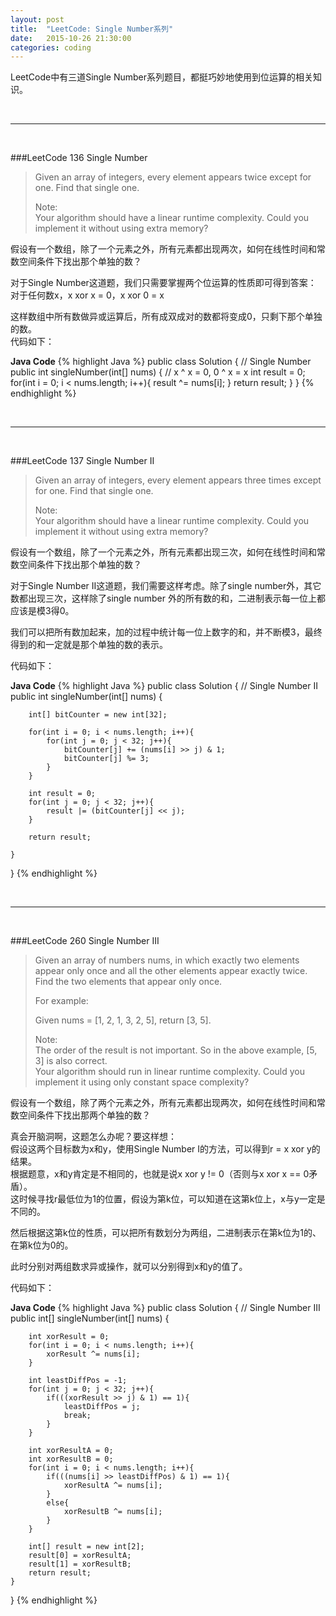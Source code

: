 ```yaml
---
layout: post
title:  "LeetCode: Single Number系列"
date:   2015-10-26 21:30:00
categories: coding
---
```


LeetCode中有三道Single Number系列题目，都挺巧妙地使用到位运算的相关知识。

<br>

* * *

<br>

###LeetCode 136 Single Number

>Given an array of integers, every element appears twice except for one. Find that single one.
>
>Note:  
>Your algorithm should have a linear runtime complexity. Could you implement it without using extra memory?

假设有一个数组，除了一个元素之外，所有元素都出现两次，如何在线性时间和常数空间条件下找出那个单独的数？

对于Single Number这道题，我们只需要掌握两个位运算的性质即可得到答案：  
对于任何数x，x xor x = 0，x xor 0 = x  

这样数组中所有数做异或运算后，所有成双成对的数都将变成0，只剩下那个单独的数。  
代码如下：

**Java Code**
{% highlight Java %}
public class Solution {
    // Single Number
    public int singleNumber(int[] nums) {
        // x ^ x = 0, 0 ^ x = x
        int result = 0;
        for(int i = 0; i < nums.length; i++){
            result ^= nums[i];
        }
        return result;
    }
}
{% endhighlight %}


<br>

* * * 

<br>

###LeetCode 137 Single Number II

>Given an array of integers, every element appears three times except for one. Find that single one.  
>  
>Note:  
>Your algorithm should have a linear runtime complexity. Could you implement it without using extra memory?

假设有一个数组，除了一个元素之外，所有元素都出现三次，如何在线性时间和常数空间条件下找出那个单独的数？

对于Single Number II这道题，我们需要这样考虑。除了single number外，其它数都出现三次，这样除了single number 外的所有数的和，二进制表示每一位上都应该是模3得0。  

我们可以把所有数加起来，加的过程中统计每一位上数字的和，并不断模3，最终得到的和一定就是那个单独的数的表示。

代码如下：

**Java Code**
{% highlight Java %}
public class Solution {
    // Single Number II
    public int singleNumber(int[] nums) {
        
        int[] bitCounter = new int[32];
        
        for(int i = 0; i < nums.length; i++){
            for(int j = 0; j < 32; j++){
                bitCounter[j] += (nums[i] >> j) & 1;
                bitCounter[j] %= 3;
            }
        }
        
        int result = 0;
        for(int j = 0; j < 32; j++){
            result |= (bitCounter[j] << j);
        }
        
        return result;
        
    }
}
{% endhighlight %}

<br>

* * *

<br>


###LeetCode 260 Single Number III

>Given an array of numbers nums, in which exactly two elements appear only once and all the other elements appear exactly twice. Find the two elements that appear only once.  
>
>For example:  
>
>Given nums = [1, 2, 1, 3, 2, 5], return [3, 5].  
> 
>Note:  
>The order of the result is not important. So in the above example, [5, 3] is also correct.  
>Your algorithm should run in linear runtime complexity. Could you implement it using only constant space complexity?

假设有一个数组，除了两个元素之外，所有元素都出现两次，如何在线性时间和常数空间条件下找出那两个单独的数？

真会开脑洞啊，这题怎么办呢？要这样想：  
假设这两个目标数为x和y，使用Single Number I的方法，可以得到r = x xor y的结果。   
根据题意，x和y肯定是不相同的，也就是说x xor y != 0（否则与x xor x == 0矛盾）。  
这时候寻找r最低位为1的位置，假设为第k位，可以知道在这第k位上，x与y一定是不同的。  

然后根据这第k位的性质，可以把所有数划分为两组，二进制表示在第k位为1的、在第k位为0的。  

此时分别对两组数求异或操作，就可以分别得到x和y的值了。  

代码如下：

**Java Code**
{% highlight Java %}
public class Solution {
    // Single Number III
    public int[] singleNumber(int[] nums) {
        
        int xorResult = 0;
        for(int i = 0; i < nums.length; i++){
            xorResult ^= nums[i];
        }
        
        int leastDiffPos = -1;
        for(int j = 0; j < 32; j++){
            if(((xorResult >> j) & 1) == 1){
                leastDiffPos = j;
                break;
            }
        }
        
        int xorResultA = 0;
        int xorResultB = 0;
        for(int i = 0; i < nums.length; i++){
            if(((nums[i] >> leastDiffPos) & 1) == 1){
                xorResultA ^= nums[i];
            }
            else{
                xorResultB ^= nums[i];
            }
        }
        
        int[] result = new int[2];
        result[0] = xorResultA;
        result[1] = xorResultB;
        return result;
    }
}
{% endhighlight %}


